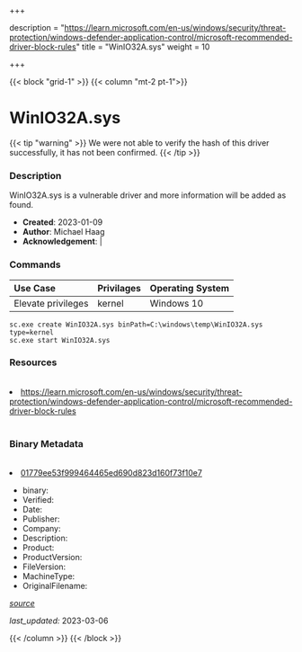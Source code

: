 +++

description = "https://learn.microsoft.com/en-us/windows/security/threat-protection/windows-defender-application-control/microsoft-recommended-driver-block-rules"
title = "WinIO32A.sys"
weight = 10

+++


{{< block "grid-1" >}}
{{< column "mt-2 pt-1">}}




# WinIO32A.sys 


{{< tip "warning" >}}
We were not able to verify the hash of this driver successfully, it has not been confirmed.
{{< /tip >}}




### Description


WinIO32A.sys is a vulnerable driver and more information will be added as found.


- **Created**: 2023-01-09
- **Author**: Michael Haag
- **Acknowledgement**:  | [](https://twitter.com/)

### Commands

| Use Case | Privilages | Operating System | 
|:---- | ---- | ---- |
| Elevate privileges | kernel | Windows 10 |

```
sc.exe create WinIO32A.sys binPath=C:\windows\temp\WinIO32A.sys type=kernel
sc.exe start WinIO32A.sys
```

### Resources
<br>


<li><a href=" https://learn.microsoft.com/en-us/windows/security/threat-protection/windows-defender-application-control/microsoft-recommended-driver-block-rules"> https://learn.microsoft.com/en-us/windows/security/threat-protection/windows-defender-application-control/microsoft-recommended-driver-block-rules</a></li>


<br>


### Binary Metadata
<br>



<li><a href="https://www.virustotal.com/gui/file/01779ee53f999464465ed690d823d160f73f10e7">01779ee53f999464465ed690d823d160f73f10e7</a></li>



- binary: 
- Verified: 
- Date: 
- Publisher: 
- Company: 
- Description: 
- Product: 
- ProductVersion: 
- FileVersion: 
- MachineType: 
- OriginalFilename: 

[*source*](https://github.com/magicsword-io/LOLDrivers/tree/main/yaml/winio32a.sys.yml)

*last_updated:* 2023-03-06


{{< /column >}}
{{< /block >}}
